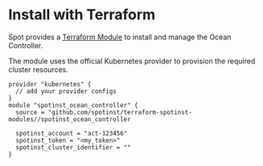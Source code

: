 # Install with Terraform

Spot provides a [Terraform Module](https://github.com/spotinst/terraform-spotinst-ocean-controller) to install and manage the Ocean Controller.

The module uses the official Kubernetes provider to provision the required cluster resources.

```hcl
provider "kubernetes" {
  // add your provider configs
}
module "spotinst_ocean_controller" {
  source = "github.com/spotinst/terraform-spotinst-modules//spotinst_ocean_controller

  spotinst_account = "act-123456"
  spotinst_token = "<my_token>"
  spotinst_cluster_identifier = ""
}
```
